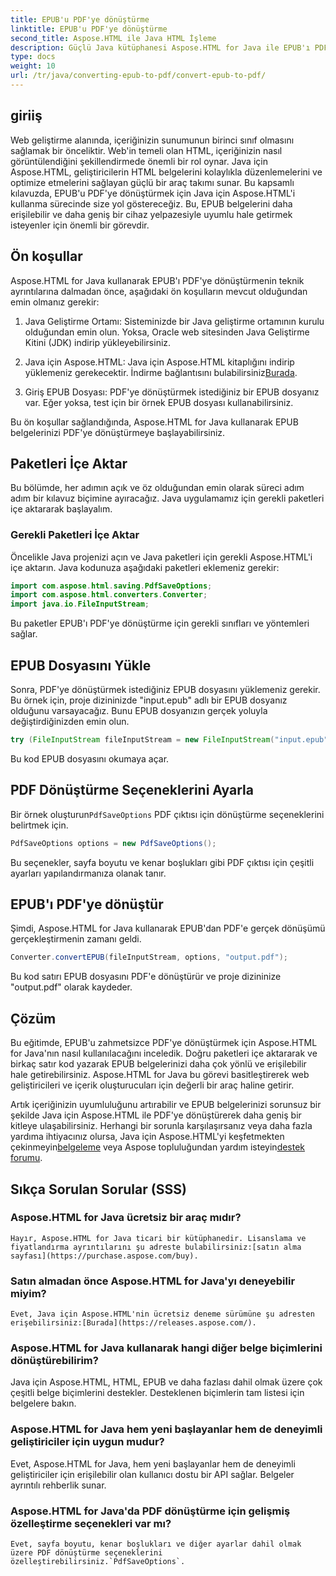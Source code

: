 ```yaml
---
title: EPUB'u PDF'ye dönüştürme
linktitle: EPUB'u PDF'ye dönüştürme
second_title: Aspose.HTML ile Java HTML İşleme
description: Güçlü Java kütüphanesi Aspose.HTML for Java ile EPUB'ı PDF'ye dönüştürmenin kilidini açın. Zahmetsizce erişilebilir içerik oluşturun.
type: docs
weight: 10
url: /tr/java/converting-epub-to-pdf/convert-epub-to-pdf/
---
```

## giriiş

Web geliştirme alanında, içeriğinizin sunumunun birinci sınıf olmasını sağlamak bir önceliktir. Web'in temeli olan HTML, içeriğinizin nasıl görüntülendiğini şekillendirmede önemli bir rol oynar. Java için Aspose.HTML, geliştiricilerin HTML belgelerini kolaylıkla düzenlemelerini ve optimize etmelerini sağlayan güçlü bir araç takımı sunar. Bu kapsamlı kılavuzda, EPUB'u PDF'ye dönüştürmek için Java için Aspose.HTML'i kullanma sürecinde size yol göstereceğiz. Bu, EPUB belgelerini daha erişilebilir ve daha geniş bir cihaz yelpazesiyle uyumlu hale getirmek isteyenler için önemli bir görevdir.

## Ön koşullar

Aspose.HTML for Java kullanarak EPUB'ı PDF'ye dönüştürmenin teknik ayrıntılarına dalmadan önce, aşağıdaki ön koşulların mevcut olduğundan emin olmanız gerekir:

1. Java Geliştirme Ortamı: Sisteminizde bir Java geliştirme ortamının kurulu olduğundan emin olun. Yoksa, Oracle web sitesinden Java Geliştirme Kitini (JDK) indirip yükleyebilirsiniz.

2. Java için Aspose.HTML: Java için Aspose.HTML kitaplığını indirip yüklemeniz gerekecektir. İndirme bağlantısını bulabilirsiniz[Burada](https://releases.aspose.com/html/java/).

3. Giriş EPUB Dosyası: PDF'ye dönüştürmek istediğiniz bir EPUB dosyanız var. Eğer yoksa, test için bir örnek EPUB dosyası kullanabilirsiniz.

Bu ön koşullar sağlandığında, Aspose.HTML for Java kullanarak EPUB belgelerinizi PDF'ye dönüştürmeye başlayabilirsiniz.

## Paketleri İçe Aktar

Bu bölümde, her adımın açık ve öz olduğundan emin olarak süreci adım adım bir kılavuz biçimine ayıracağız. Java uygulamamız için gerekli paketleri içe aktararak başlayalım.

### Gerekli Paketleri İçe Aktar

Öncelikle Java projenizi açın ve Java paketleri için gerekli Aspose.HTML'i içe aktarın. Java kodunuza aşağıdaki paketleri eklemeniz gerekir:

```java
import com.aspose.html.saving.PdfSaveOptions;
import com.aspose.html.converters.Converter;
import java.io.FileInputStream;
```

Bu paketler EPUB'ı PDF'ye dönüştürme için gerekli sınıfları ve yöntemleri sağlar.

## EPUB Dosyasını Yükle

Sonra, PDF'ye dönüştürmek istediğiniz EPUB dosyasını yüklemeniz gerekir. Bu örnek için, proje dizininizde "input.epub" adlı bir EPUB dosyanız olduğunu varsayacağız. Bunu EPUB dosyanızın gerçek yoluyla değiştirdiğinizden emin olun.

```java
try (FileInputStream fileInputStream = new FileInputStream("input.epub")) {
```

Bu kod EPUB dosyasını okumaya açar.

## PDF Dönüştürme Seçeneklerini Ayarla

 Bir örnek oluşturun`PdfSaveOptions` PDF çıktısı için dönüştürme seçeneklerini belirtmek için.

```java
PdfSaveOptions options = new PdfSaveOptions();
```

Bu seçenekler, sayfa boyutu ve kenar boşlukları gibi PDF çıktısı için çeşitli ayarları yapılandırmanıza olanak tanır.

## EPUB'ı PDF'ye dönüştür

Şimdi, Aspose.HTML for Java kullanarak EPUB'dan PDF'e gerçek dönüşümü gerçekleştirmenin zamanı geldi.

```java
Converter.convertEPUB(fileInputStream, options, "output.pdf");
```

Bu kod satırı EPUB dosyasını PDF'e dönüştürür ve proje dizininize "output.pdf" olarak kaydeder.

## Çözüm

Bu eğitimde, EPUB'u zahmetsizce PDF'ye dönüştürmek için Aspose.HTML for Java'nın nasıl kullanılacağını inceledik. Doğru paketleri içe aktararak ve birkaç satır kod yazarak EPUB belgelerinizi daha çok yönlü ve erişilebilir hale getirebilirsiniz. Aspose.HTML for Java bu görevi basitleştirerek web geliştiricileri ve içerik oluşturucuları için değerli bir araç haline getirir.

 Artık içeriğinizin uyumluluğunu artırabilir ve EPUB belgelerinizi sorunsuz bir şekilde Java için Aspose.HTML ile PDF'ye dönüştürerek daha geniş bir kitleye ulaşabilirsiniz. Herhangi bir sorunla karşılaşırsanız veya daha fazla yardıma ihtiyacınız olursa, Java için Aspose.HTML'yi keşfetmekten çekinmeyin[belgeleme](https://reference.aspose.com/html/java/) veya Aspose topluluğundan yardım isteyin[destek forumu](https://forum.aspose.com/).

## Sıkça Sorulan Sorular (SSS)

### Aspose.HTML for Java ücretsiz bir araç mıdır?
    Hayır, Aspose.HTML for Java ticari bir kütüphanedir. Lisanslama ve fiyatlandırma ayrıntılarını şu adreste bulabilirsiniz:[satın alma sayfası](https://purchase.aspose.com/buy).

### Satın almadan önce Aspose.HTML for Java'yı deneyebilir miyim?
    Evet, Java için Aspose.HTML'nin ücretsiz deneme sürümüne şu adresten erişebilirsiniz:[Burada](https://releases.aspose.com/).

### Aspose.HTML for Java kullanarak hangi diğer belge biçimlerini dönüştürebilirim?
   Java için Aspose.HTML, HTML, EPUB ve daha fazlası dahil olmak üzere çok çeşitli belge biçimlerini destekler. Desteklenen biçimlerin tam listesi için belgelere bakın.

### Aspose.HTML for Java hem yeni başlayanlar hem de deneyimli geliştiriciler için uygun mudur?
   Evet, Aspose.HTML for Java, hem yeni başlayanlar hem de deneyimli geliştiriciler için erişilebilir olan kullanıcı dostu bir API sağlar. Belgeler ayrıntılı rehberlik sunar.

### Aspose.HTML for Java'da PDF dönüştürme için gelişmiş özelleştirme seçenekleri var mı?
    Evet, sayfa boyutu, kenar boşlukları ve diğer ayarlar dahil olmak üzere PDF dönüştürme seçeneklerini özelleştirebilirsiniz.`PdfSaveOptions`.